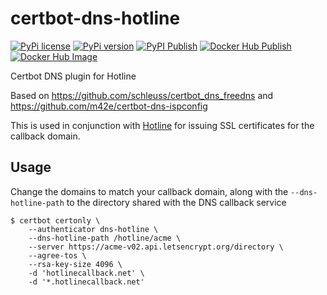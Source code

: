 # certbot-dns-hotline

[![PyPi license](https://badgen.net/pypi/license/certbot-dns-hotline/)](https://pypi.org/project/certbot-dns-hotline/) [![PyPi version](https://badgen.net/pypi/v/certbot-dns-hotline/)](https://pypi.org/project/certbot-dns-hotline/) [![PyPI Publish](https://github.com/captainGeech42/certbot-dns-hotline/workflows/PyPI%20Publish/badge.svg)](https://github.com/captainGeech42/certbot-dns-hotline/actions?query=workflow%3A%22PyPI+Publish%22) [![Docker Hub Publish](https://github.com/captainGeech42/certbot-dns-hotline/workflows/Docker%20Hub%20Publish/badge.svg)](https://github.com/captainGeech42/certbot-dns-hotline/actions?query=workflow%3A%22Docker+Hub+Publish%22) [![Docker Hub Image](https://img.shields.io/docker/v/captaingeech/certbot-dns-hotline?color=blue)](https://hub.docker.com/repository/docker/captaingeech/certbot-dns-hotline/general)

Certbot DNS plugin for Hotline

Based on https://github.com/schleuss/certbot_dns_freedns and https://github.com/m42e/certbot-dns-ispconfig

This is used in conjunction with [Hotline](https://github.com/captainGeech42/hotline) for issuing SSL certificates for the callback domain.

## Usage

Change the domains to match your callback domain, along with the `--dns-hotline-path` to the directory shared with the DNS callback service

```
$ certbot certonly \
    --authenticator dns-hotline \
    --dns-hotline-path /hotline/acme \
    --server https://acme-v02.api.letsencrypt.org/directory \
    --agree-tos \
    --rsa-key-size 4096 \
    -d 'hotlinecallback.net' \
    -d '*.hotlinecallback.net'
```
